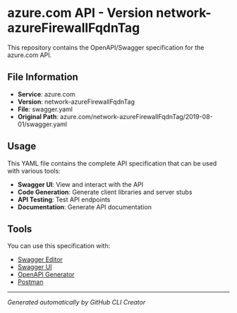 # azure.com API - Version network-azureFirewallFqdnTag

This repository contains the OpenAPI/Swagger specification for the azure.com API.

## File Information

- **Service**: azure.com
- **Version**: network-azureFirewallFqdnTag
- **File**: swagger.yaml
- **Original Path**: azure.com/network-azureFirewallFqdnTag/2019-08-01/swagger.yaml

## Usage

This YAML file contains the complete API specification that can be used with various tools:

- **Swagger UI**: View and interact with the API
- **Code Generation**: Generate client libraries and server stubs
- **API Testing**: Test API endpoints
- **Documentation**: Generate API documentation

## Tools

You can use this specification with:

- [Swagger Editor](https://editor.swagger.io/)
- [Swagger UI](https://swagger.io/tools/swagger-ui/)
- [OpenAPI Generator](https://openapi-generator.tech/)
- [Postman](https://www.postman.com/)

---

*Generated automatically by GitHub CLI Creator*
